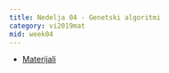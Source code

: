 ```yaml
---
title: Nedelja 04 - Genetski algoritmi
category: vi2019mat
mid: week04
---
```

- <a target="_blank" href="https://github.com/matfvi/vi/tree/master/2019.2020/03.minimax">Materijali</a>
